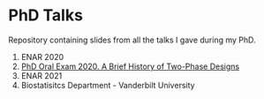 # PhD Talks

Repository containing slides from all the talks I gave during my PhD.

1. ENAR 2020
2. [PhD Oral Exam 2020. A Brief History of Two-Phase Designs](https://github.com/ChiaraDG/PhD-Talks/tree/main/Orals)
3. ENAR 2021
4. Biostatisitcs Department - Vanderbilt University
